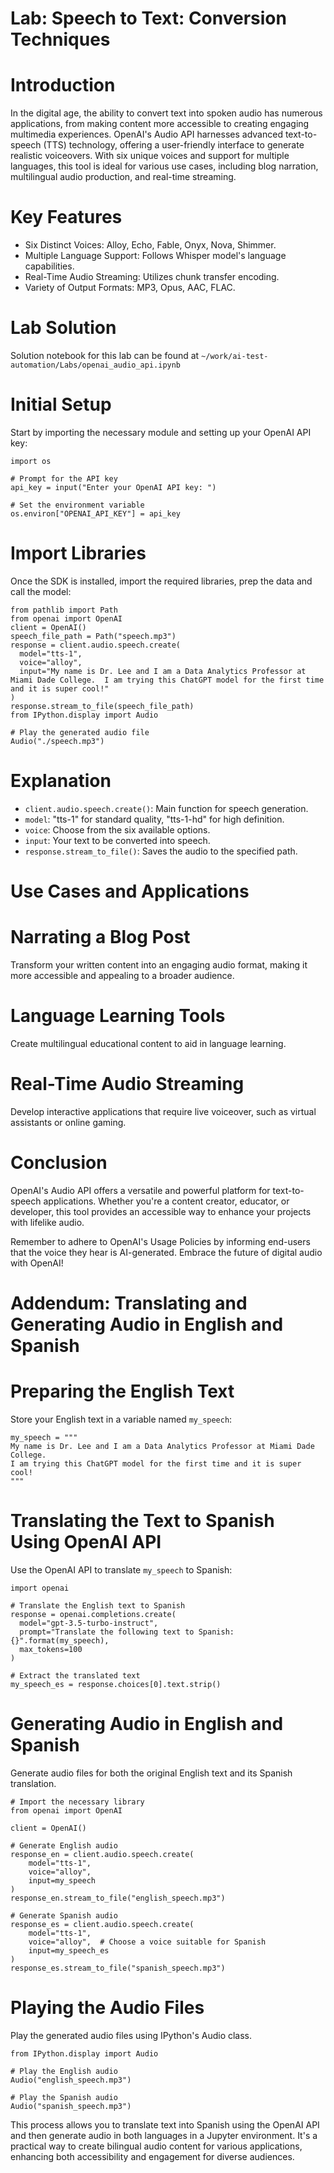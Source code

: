 

# Lab: Speech to Text: Conversion Techniques



# Introduction 

In the digital age, the ability to convert text into spoken audio has
numerous applications, from making content more accessible to creating
engaging multimedia experiences. OpenAI's Audio API harnesses advanced
text-to-speech (TTS) technology, offering a user-friendly interface to
generate realistic voiceovers. With six unique voices and support for
multiple languages, this tool is ideal for various use cases, including
blog narration, multilingual audio production, and real-time streaming.

# Key Features 

- Six Distinct Voices: Alloy, Echo, Fable, Onyx, Nova, Shimmer.
- Multiple Language Support: Follows Whisper model's language capabilities.
- Real-Time Audio Streaming: Utilizes chunk transfer encoding.
- Variety of Output Formats: MP3, Opus, AAC, FLAC.

# Lab Solution

Solution notebook for this lab can be found at `~/work/ai-test-automation/Labs/openai_audio_api.ipynb`


# Initial Setup 

Start by importing the necessary module and setting up your OpenAI API
key:

```
import os

# Prompt for the API key
api_key = input("Enter your OpenAI API key: ")

# Set the environment variable
os.environ["OPENAI_API_KEY"] = api_key
```


# Import Libraries 

Once the SDK is installed, import the required libraries, prep the data
and call the model:

```
from pathlib import Path
from openai import OpenAI
client = OpenAI()
speech_file_path = Path("speech.mp3")
response = client.audio.speech.create(
  model="tts-1",
  voice="alloy",
  input="My name is Dr. Lee and I am a Data Analytics Professor at Miami Dade College.  I am trying this ChatGPT model for the first time and it is super cool!"
)
response.stream_to_file(speech_file_path)
from IPython.display import Audio

# Play the generated audio file
Audio("./speech.mp3")
```

# Explanation 

- `client.audio.speech.create()`: Main function for speech generation.
- `model`: "tts-1" for standard quality, "tts-1-hd" for high definition.
- `voice`: Choose from the six available options.
- `input`: Your text to be converted into speech.
- `response.stream_to_file()`: Saves the audio to the specified path.


# Use Cases and Applications 

# Narrating a Blog Post 

Transform your written content into an engaging audio format, making it
more accessible and appealing to a broader audience.

# Language Learning Tools 

Create multilingual educational content to aid in language learning.

# Real-Time Audio Streaming 

Develop interactive applications that require live voiceover, such as
virtual assistants or online gaming.

# Conclusion 

OpenAI's Audio API offers a versatile and powerful
platform for text-to-speech applications. Whether you're a content
creator, educator, or developer, this tool provides an accessible way to
enhance your projects with lifelike audio.

Remember to adhere to OpenAI's Usage Policies by informing end-users
that the voice they hear is AI-generated. Embrace the future of digital
audio with OpenAI!

# Addendum: Translating and Generating Audio in English and Spanish

# Preparing the English Text 

Store your English text in a variable named `my_speech`:

```
my_speech = """
My name is Dr. Lee and I am a Data Analytics Professor at Miami Dade College. 
I am trying this ChatGPT model for the first time and it is super cool!
"""
```

# Translating the Text to Spanish Using OpenAI API 

Use the OpenAI API to translate `my_speech` to
Spanish:

```
import openai

# Translate the English text to Spanish
response = openai.completions.create(
  model="gpt-3.5-turbo-instruct",
  prompt="Translate the following text to Spanish: {}".format(my_speech),
  max_tokens=100
)

# Extract the translated text
my_speech_es = response.choices[0].text.strip()
```

# Generating Audio in English and Spanish 

Generate audio files for both the original English text and its Spanish
translation.

```
# Import the necessary library
from openai import OpenAI

client = OpenAI()

# Generate English audio
response_en = client.audio.speech.create(
    model="tts-1",
    voice="alloy",
    input=my_speech
)
response_en.stream_to_file("english_speech.mp3")

# Generate Spanish audio
response_es = client.audio.speech.create(
    model="tts-1",
    voice="alloy",  # Choose a voice suitable for Spanish
    input=my_speech_es
)
response_es.stream_to_file("spanish_speech.mp3")
```

# Playing the Audio Files 

Play the generated audio files using IPython's Audio class.

```
from IPython.display import Audio

# Play the English audio
Audio("english_speech.mp3")
```


```
# Play the Spanish audio
Audio("spanish_speech.mp3")
```

This process allows you to translate text into Spanish using the OpenAI
API and then generate audio in both languages in a Jupyter
environment. It's a practical way to create bilingual audio content for
various applications, enhancing both accessibility and engagement for
diverse audiences.
